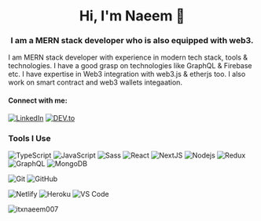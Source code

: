 <h1 align="center">Hi, I'm Naeem 👋</h1>
<h3 align="center">I am a MERN stack developer who is also equipped with web3.</h3>

I am MERN stack developer with experience in modern tech stack, tools & technologies. I have a good grasp on technologies like GraphQL & Firebase etc. I have expertise
in Web3 integration with web3.js & etherjs too. I also work on smart contract and web3 wallets integaation.

<h4 align="left">Connect with me:</h4>
<p align="left">
<a href="https://www.linkedin.com/in/naeem-akram-3893581a1" target="_blank"><img src="https://img.shields.io/badge/LinkedIn-%230077B5.svg?&style=flat-square&logo=linkedin&logoColor=white" alt="LinkedIn"></a>
<a href="https://twitter.com/NaeemO07?t=O7SR4AEAd6JP5DXEXfMNtw&s=09" target="_blank"><img src="https://img.shields.io/badge/Twitter-%230A0A0A.svg?&style=flat-square&logo=twitter&logoColor=white" alt="DEV.to"></a>
</p>

### Tools I Use
![TypeScript](https://img.shields.io/badge/TypeScript-%23007ACC.svg?style=flat-square&logo=typescript&logoColor=white)
![JavaScript](https://img.shields.io/badge/-JavaScript-%23F7DF1C?style=flat-square&logo=javascript&logoColor=000000&labelColor=%23F7DF1C&color=%23FFCE5A)
![Sass](https://img.shields.io/badge/-Sass-%23CC6699?style=flat-square&logo=sass&logoColor=ffffff)
![React](https://img.shields.io/badge/-React-%23282C34?style=flat-square&logo=react)
![NextJS](https://img.shields.io/badge/-NextJS-%23282C34?style=flat-square&logo=next.js)
![Nodejs](https://img.shields.io/badge/-Nodejs-black?style=flat-square&logo=Node.js)
![Redux](https://img.shields.io/badge/-Redux-%23593d88?style=flat-square&logo=redux)
![GraphQL](https://img.shields.io/badge/-GraphQL-black?style=flat-square&logo=GraphQL&logoColor=de33a6)
![MongoDB](https://img.shields.io/badge/-MongoDB-10AA50?style=flat-square&logo=mongodb&logoColor=ffffff)

![Git](https://img.shields.io/badge/-Git-%23F05032?style=flat-square&logo=git&logoColor=%23ffffff)
![GitHub](https://img.shields.io/badge/-GitHub-181717?style=flat-square&logo=github)

![Netlify](http://img.shields.io/badge/-Netlify-15847D?style=flat-square&logo=netlify&logoColor=white)
![Heroku](http://img.shields.io/badge/-Heroku-400099?style=flat-square&logo=heroku&logoColor=white)
![VS Code](http://img.shields.io/badge/-VS%20Code-007ACC?style=flat-square&logo=visual-studio-code&logoColor=ffffff)

<p><img align="left" src="https://github-readme-stats.vercel.app/api?username=itxnaeem007&show_icons=true&locale=en" alt="itxnaeem007" /></p>
